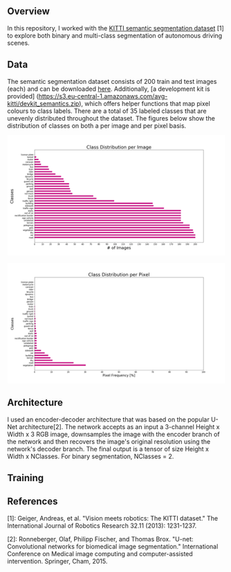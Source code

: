 ## Overview
In this repository, I worked with the [KITTI semantic segmentation dataset](http://www.cvlibs.net/datasets/kitti/eval_semseg.php?benchmark=semantics2015) [1] to explore both binary and multi-class segmentation of autonomous driving scenes.

## Data
The semantic segmentation dataset consists of 200 train and test images (each) and can be downloaded [here](http://www.cvlibs.net/download.php?file=data_semantics.zip). Additionally, [a development kit is provided] (https://s3.eu-central-1.amazonaws.com/avg-kitti/devkit_semantics.zip), which offers helper functions that map pixel colours to class labels. There are a total of 35 labeled classes that are unevenly distributed throughout the dataset. The figures below show the distribution of classes on both a per image and per pixel basis.

![alt_text](images/kitti_segmentation_class_distribution_per_image.png)

![alt_text](images/kitti_segmentation_class_distribution_per_pixel.png)

## Architecture
I used an encoder-decoder architecture that was based on the popular U-Net architecture[2]. The network accepts as an input a 3-channel Height x Width x 3 RGB image, downsamples the image with the encoder branch of the network and then recovers the image's original resolution using the network's decoder branch. The final output is a tensor of size Height x Width x NClasses. For binary segmentation, NClasses = 2. 

## Training

## References

[1]: Geiger, Andreas, et al. "Vision meets robotics: The KITTI dataset." The International Journal of Robotics Research 32.11 (2013): 1231-1237.

[2]: Ronneberger, Olaf, Philipp Fischer, and Thomas Brox. "U-net: Convolutional networks for biomedical image segmentation." International Conference on Medical image computing and computer-assisted intervention. Springer, Cham, 2015.
